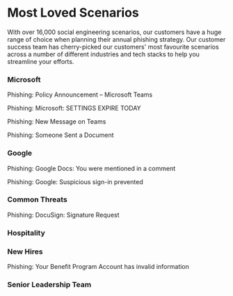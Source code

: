 # Most Loved Scenarios

With over 16,000 social engineering scenarios, our customers have a huge range of choice when planning their annual phishing strategy. Our customer success team has cherry-picked our customers' most favourite scenarios across a number of different industries and tech stacks to help you streamline your efforts.

### Microsoft

Phishing: Policy Announcement – Microsoft Teams

Phishing: Microsoft: SETTINGS EXPIRE TODAY

Phishing: New Message on Teams

Phishing: Someone Sent a Document

### Google

Phishing: Google Docs: You were mentioned in a comment

Phishing: Google: Suspicious sign-in prevented

### Common Threats

Phishing: DocuSign: Signature Request

### Hospitality

### New Hires

Phishing: Your Benefit Program Account has invalid information

### Senior Leadership Team

